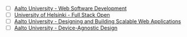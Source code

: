 - [ ] [Aalto University - Web Software Development](https://fitech101.aalto.fi/web-software-development-2-0/)
- [ ] [University of Helsinki - Full Stack Open](https://fullstackopen.com/en/)
- [ ] [Aalto University - Designing and Building Scalable Web Applications](https://fitech101.aalto.fi/designing-and-building-scalable-web-applications/)
- [ ] [Aalto University - Device-Agnostic Design](https://fitech101.aalto.fi/device-agnostic-design/)
